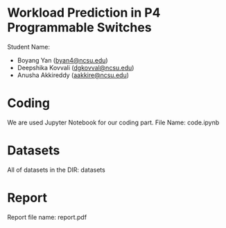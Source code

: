 # Workload Prediction in P4 Programmable Switches
Student Name:
+ Boyang Yan (byan4@ncsu.edu)
+ Deepshika Kovvali (dgkovval@ncsu.edu)
+ Anusha Akkireddy (aakkire@ncsu.edu)

# Coding
We are used Jupyter Notebook for our coding part. File Name: code.ipynb

# Datasets
All of datasets in the DIR: datasets

# Report
Report file name: report.pdf

